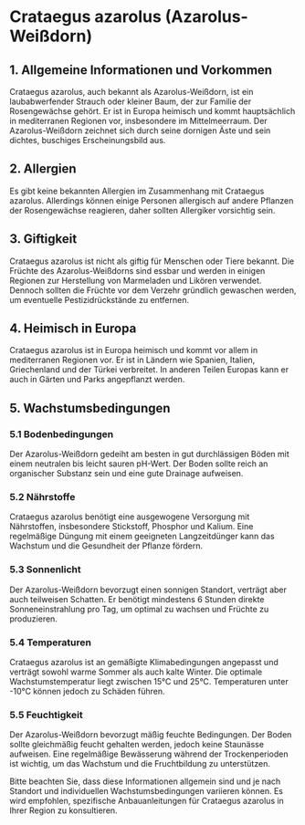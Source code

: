 # Crataegus azarolus (Azarolus-Weißdorn)

## 1. Allgemeine Informationen und Vorkommen
Crataegus azarolus, auch bekannt als Azarolus-Weißdorn, ist ein laubabwerfender Strauch oder kleiner Baum, der zur Familie der Rosengewächse gehört. Er ist in Europa heimisch und kommt hauptsächlich in mediterranen Regionen vor, insbesondere im Mittelmeerraum. Der Azarolus-Weißdorn zeichnet sich durch seine dornigen Äste und sein dichtes, buschiges Erscheinungsbild aus.

## 2. Allergien
Es gibt keine bekannten Allergien im Zusammenhang mit Crataegus azarolus. Allerdings können einige Personen allergisch auf andere Pflanzen der Rosengewächse reagieren, daher sollten Allergiker vorsichtig sein.

## 3. Giftigkeit
Crataegus azarolus ist nicht als giftig für Menschen oder Tiere bekannt. Die Früchte des Azarolus-Weißdorns sind essbar und werden in einigen Regionen zur Herstellung von Marmeladen und Likören verwendet. Dennoch sollten die Früchte vor dem Verzehr gründlich gewaschen werden, um eventuelle Pestizidrückstände zu entfernen.

## 4. Heimisch in Europa
Crataegus azarolus ist in Europa heimisch und kommt vor allem in mediterranen Regionen vor. Er ist in Ländern wie Spanien, Italien, Griechenland und der Türkei verbreitet. In anderen Teilen Europas kann er auch in Gärten und Parks angepflanzt werden.

## 5. Wachstumsbedingungen
### 5.1 Bodenbedingungen
Der Azarolus-Weißdorn gedeiht am besten in gut durchlässigen Böden mit einem neutralen bis leicht sauren pH-Wert. Der Boden sollte reich an organischer Substanz sein und eine gute Drainage aufweisen.

### 5.2 Nährstoffe
Crataegus azarolus benötigt eine ausgewogene Versorgung mit Nährstoffen, insbesondere Stickstoff, Phosphor und Kalium. Eine regelmäßige Düngung mit einem geeigneten Langzeitdünger kann das Wachstum und die Gesundheit der Pflanze fördern.

### 5.3 Sonnenlicht
Der Azarolus-Weißdorn bevorzugt einen sonnigen Standort, verträgt aber auch teilweisen Schatten. Er benötigt mindestens 6 Stunden direkte Sonneneinstrahlung pro Tag, um optimal zu wachsen und Früchte zu produzieren.

### 5.4 Temperaturen
Crataegus azarolus ist an gemäßigte Klimabedingungen angepasst und verträgt sowohl warme Sommer als auch kalte Winter. Die optimale Wachstumstemperatur liegt zwischen 15°C und 25°C. Temperaturen unter -10°C können jedoch zu Schäden führen.

### 5.5 Feuchtigkeit
Der Azarolus-Weißdorn bevorzugt mäßig feuchte Bedingungen. Der Boden sollte gleichmäßig feucht gehalten werden, jedoch keine Staunässe aufweisen. Eine regelmäßige Bewässerung während der Trockenperioden ist wichtig, um das Wachstum und die Fruchtbildung zu unterstützen.

Bitte beachten Sie, dass diese Informationen allgemein sind und je nach Standort und individuellen Wachstumsbedingungen variieren können. Es wird empfohlen, spezifische Anbauanleitungen für Crataegus azarolus in Ihrer Region zu konsultieren.

